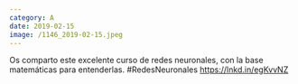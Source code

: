 ```yaml
--- 
category: A 
date: 2019-02-15 
image: /1146_2019-02-15.jpeg 
--- 
```


Os comparto este excelente curso de redes neuronales, con la base matemáticas para entenderlas. #RedesNeuronales https://lnkd.in/egKvvNZ